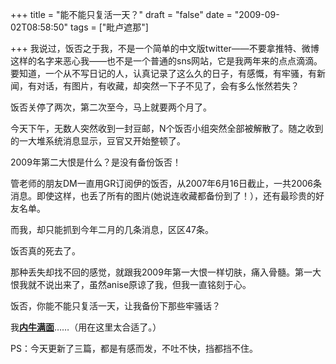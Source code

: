 +++
title = "能不能只复活一天？"
draft = "false"
date = "2009-09-02T08:58:50"
tags = ["毗卢遮那"]


+++
我说过，饭否之于我，不是一个简单的中文版twitter——不要拿推特、微博这样的名字来恶心我——也不是一个普通的sns网站，它是我两年来的点点滴滴。要知道，一个从不写日记的人，认真记录了这么久的日子，有感慨，有牢骚，有新闻，有对话，有图片，有收藏，却突然一下子不见了，会有多么怅然若失？
  
饭否关停了两次，第二次至今，马上就要两个月了。
  
今天下午，无数人突然收到一封豆邮，N个饭否小组突然全部被解散了。随之收到的一大堆系统消息显示，豆官又开始整顿了。
  
2009年第二大恨是什么？是没有备份饭否！
  
管老师的朋友DM一直用GR订阅伊的饭否，从2007年6月16日截止，一共2006条消息。即使这样，也丢了所有的图片(她说连收藏都备份到了！），还有最珍贵的好友名单。
  
而我，却只能抓到今年二月的几条消息，区区47条。
  
饭否真的死去了。
  
那种丢失却找不回的感觉，就跟我2009年第一大恨一样切肤，痛入骨髓。第一大恨我就不说出来了，虽然anise原谅了我，但我一直铭刻于心。
  
饭否，你能不能只复活一天，让我备份下那些牢骚话？
  
我[**内牛满面**][1]……（用在这里太合适了。）
  
PS：今天更新了三篇，都是有感而发，不吐不快，挡都挡不住。

 [1]: http://trir.cn/2009/09/%e7%a7%81%e6%88%bf%e8%8f%9c%e9%a6%86/